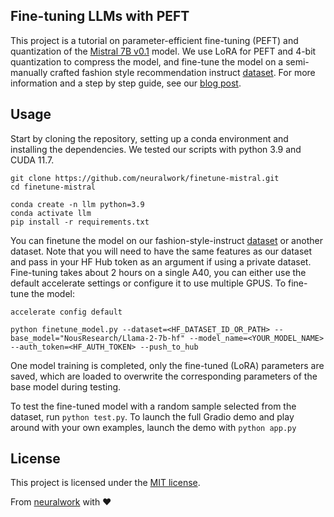 ## Fine-tuning LLMs with PEFT
This project is a tutorial on parameter-efficient fine-tuning (PEFT) and quantization of the [Mistral 7B v0.1](https://huggingface.co/mistralai/Mistral-7B-v0.1) model. We use LoRA for PEFT and 4-bit quantization to compress the model, and fine-tune the model on a semi-manually crafted fashion style recommendation instruct [dataset](https://huggingface.co/datasets/neuralwork/fashion-style-instruct). For more information and a step by step guide, see our [blog post](https://neuralwork.ai/).

## Usage
Start by cloning the repository, setting up a conda environment and installing the dependencies. We tested our scripts with python 3.9 and CUDA 11.7.
```
git clone https://github.com/neuralwork/finetune-mistral.git
cd finetune-mistral

conda create -n llm python=3.9
conda activate llm
pip install -r requirements.txt
```

You can finetune the model on our fashion-style-instruct [dataset](https://huggingface.co/datasets/neuralwork/fashion-style-instruct) or another dataset. Note that you will need to have the same features as our dataset and pass in your HF Hub token as an argument if using a private dataset. Fine-tuning takes about 2 hours on a single A40, you can either use the default accelerate settings or configure it to use multiple GPUS. To fine-tune the model:
```
accelerate config default

python finetune_model.py --dataset=<HF_DATASET_ID_OR_PATH> --base_model="NousResearch/Llama-2-7b-hf" --model_name=<YOUR_MODEL_NAME> --auth_token=<HF_AUTH_TOKEN> --push_to_hub
```

One model training is completed, only the fine-tuned (LoRA) parameters are saved, which are loaded to overwrite the corresponding parameters of the base model during testing.  

To test the fine-tuned model with a random sample selected from the dataset, run `python test.py`. To launch the full Gradio demo and play around with your own examples, launch the demo with `python app.py`


## License
This project is licensed under the [MIT license](https://github.com/neuralwork/finetune-mistral/blob/main/LICENSE).

From [neuralwork](https://neuralwork.ai/) with :heart:

